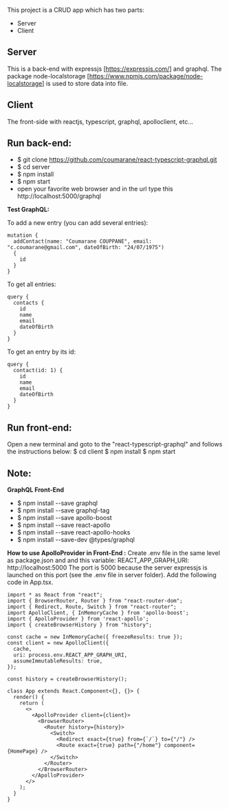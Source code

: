 This project is a CRUD app which has two parts:
- Server
- Client

## Server
This is a back-end with expressjs [https://expressjs.com/] and graphql.
The package node-localstorage [https://www.npmjs.com/package/node-localstorage] is used to store data into file.

## Client
The front-side with reactjs, typescript, graphql, apolloclient, etc...


## Run back-end:
- $ git clone https://github.com/coumarane/react-typescript-graphql.git
- $ cd server
- $ npm install
- $ npm start
- open your favorite web browser and in the url type this http://localhost:5000/graphql

**Test GraphQL:**

To add a new entry (you can add several entries):
```
mutation {
  addContact(name: "Coumarane COUPPANE", email: "c.coumarane@gmail.com", dateOfBirth: "24/07/1975")
  {
    id
  }
}
```

To get all entries:

```
query {
  contacts {
    id
    name
    email
    dateOfBirth
  }
}
```

To get an entry by its id:

```
query {
  contact(id: 1) {
    id
    name
    email
    dateOfBirth
  }
}
```

## Run front-end:
Open a new terminal and goto to the "react-typescript-graphql" and follows the instructions below:
$ cd client
$ npm install
$ npm start

## Note:

**GraphQL Front-End**
- $ npm install --save graphql
- $ npm install --save graphql-tag
- $ npm install --save apollo-boost
- $ npm install --save react-apollo
- $ npm install --save react-apollo-hooks
- $ npm install --save-dev  @types/graphql

**How to use ApolloProvider in Front-End :**
Create .env file in the same level as package.json and and this variable: 
REACT_APP_GRAPH_URI: http://localhost:5000
The port is 5000 because the server expressjs is launched on this port (see the .env file in server folder).
Add the following code in App.tsx.

```
import * as React from "react";
import { BrowserRouter, Router } from "react-router-dom";
import { Redirect, Route, Switch } from "react-router";
import ApolloClient, { InMemoryCache } from 'apollo-boost';
import { ApolloProvider } from 'react-apollo';
import { createBrowserHistory } from "history";

const cache = new InMemoryCache({ freezeResults: true });
const client = new ApolloClient({
  cache,
  uri: process.env.REACT_APP_GRAPH_URI,
  assumeImmutableResults: true,
});

const history = createBrowserHistory();

class App extends React.Component<{}, {}> {
  render() {
    return (
      <>
        <ApolloProvider client={client}>
          <BrowserRouter>
            <Router history={history}>
              <Switch>
                <Redirect exact={true} from={`/`} to={"/"} />
                <Route exact={true} path={"/home"} component={HomePage} />
              </Switch>
            </Router>
          </BrowserRouter>
        </ApolloProvider>
      </>
    );
  }
}
```

